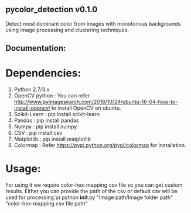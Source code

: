 ## pycolor_detection v0.1.0
Detect most dominant color from images with monotonous backgrounds using Image processing and clustering techniques.

## Documentation:

# Dependencies:
1. Python 2.7/3.x
2. OpenCV python : You can refer http://www.pyimagesearch.com/2016/10/24/ubuntu-16-04-how-to-install-opencv/ to install OpenCV 
                   on ubuntu.
3. Scikit-Learn : pip install scikit-learn
4. Pandas : pip install pandas
5. Numpy : pip install numpy
6. CSV : pip install csv
7. Matplotlib : pip install matplotlib
8. Colormap : Refer https://pypi.python.org/pypi/colormap for installation.

# Usage:

For using it we require color-hex-mapping csv file so you can get custom results. Either you can provide the path of the csv or default csv will be used for processing.\n
                python __init__.py "Image path/Image folder path" "color-hex-mapping csv file path"





